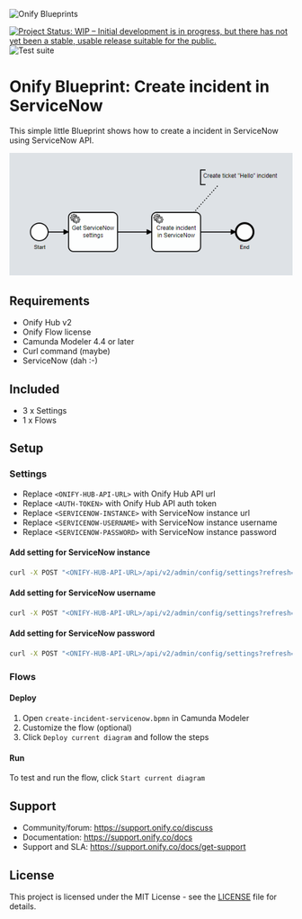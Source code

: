 ![Onify Blueprints](https://files.readme.io/8ba3f14-onify-blueprints-logo.png)

[![Project Status: WIP – Initial development is in progress, but there has not yet been a stable, usable release suitable for the public.](https://www.repostatus.org/badges/latest/wip.svg)](https://www.repostatus.org/#wip)
![Test suite](https://github.com/onify/blueprint-servicenow-create-ticket/workflows/Test%20suite/badge.svg)

# Onify Blueprint: Create incident in ServiceNow

This simple little Blueprint shows how to create a incident in ServiceNow using ServiceNow API.

![Onify Blueprint: Create incident in ServiceNow](flow.png "Flow")

## Requirements

* Onify Hub v2
* Onify Flow license
* Camunda Modeler 4.4 or later 
* Curl command (maybe)
* ServiceNow (dah :-)

## Included

* 3 x Settings
* 1 x Flows

## Setup

### Settings

* Replace `<ONIFY-HUB-API-URL>` with Onify Hub API url
* Replace `<AUTH-TOKEN>` with Onify Hub API auth token
* Replace `<SERVICENOW-INSTANCE>` with ServiceNow instance url
* Replace `<SERVICENOW-USERNAME>` with ServiceNow instance username
* Replace `<SERVICENOW-PASSWORD>` with ServiceNow instance password

#### Add setting for ServiceNow instance

```bash
curl -X POST "<ONIFY-HUB-API-URL>/api/v2/admin/config/settings?refresh=false" -H "accept: application/json" -H "authorization: <AUTH-TOKEN>" -H "Content-Type: application/json" -d "{ \"key\": \"_servicenow_url\", \"name\": \"ServiceNow URL\", \"value\": \"<SERVICENOW-INSTANCE>/api/now\", \"type\": \"string\", \"tag\": [ \"servicenow\" ], \"category\": \"custom\" }"
```

#### Add setting for ServiceNow username

```bash
curl -X POST "<ONIFY-HUB-API-URL>/api/v2/admin/config/settings?refresh=false" -H "accept: application/json" -H "authorization: <AUTH-TOKEN>" -H "Content-Type: application/json" -d "{ \"key\": \"_servicenow_username\", \"name\": \"ServiceNow username\", \"value\": \"<SERVICENOW-USERNAME>\", \"type\": \"string\", \"tag\": [ \"servicenow\" ] }"
```

#### Add setting for ServiceNow password

```bash
curl -X POST "<ONIFY-HUB-API-URL>/api/v2/admin/config/settings?refresh=false" -H "accept: application/json" -H "authorization: <AUTH-TOKEN>" -H "Content-Type: application/json" -d " { \"key\": \"_servicenow_password\", \"name\": \"ServiceNow password\", \"value\": \"<SERVICENOW-PASSWORD>/api/now\", \"type\": \"password\", \"tag\": [ \"servicenow\" ], \"category\": \"custom\" }"
```

### Flows

#### Deploy

1. Open `create-incident-servicenow.bpmn` in Camunda Modeler
2. Customize the flow (optional)
3. Click `Deploy current diagram` and follow the steps

#### Run 

To test and run the flow, click `Start current diagram`

## Support

* Community/forum: https://support.onify.co/discuss
* Documentation: https://support.onify.co/docs
* Support and SLA: https://support.onify.co/docs/get-support

## License

This project is licensed under the MIT License - see the [LICENSE](LICENSE) file for details.

